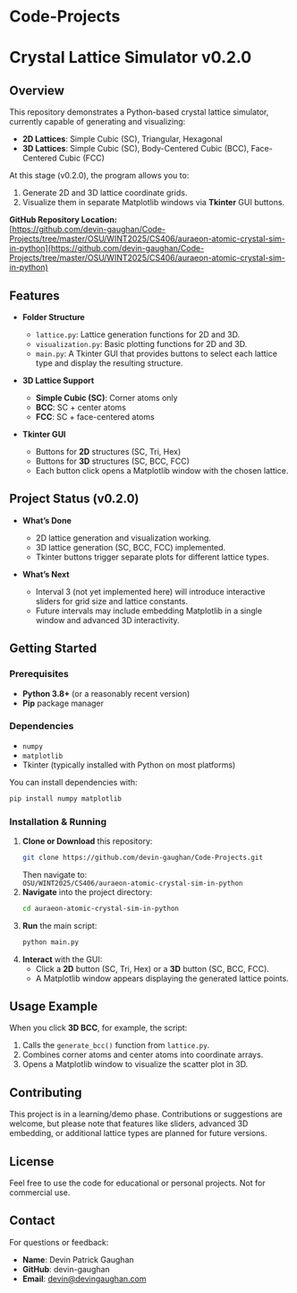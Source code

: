 # Code-Projects

# Crystal Lattice Simulator v0.2.0

## Overview

This repository demonstrates a Python-based crystal lattice simulator, currently capable of generating and visualizing:

- **2D Lattices**: Simple Cubic (SC), Triangular, Hexagonal
- **3D Lattices**: Simple Cubic (SC), Body-Centered Cubic (BCC), Face-Centered Cubic (FCC)

At this stage (v0.2.0), the program allows you to:

1. Generate 2D and 3D lattice coordinate grids.
2. Visualize them in separate Matplotlib windows via **Tkinter** GUI buttons.

**GitHub Repository Location:**  
[https://github.com/devin-gaughan/Code-Projects/tree/master/OSU/WINT2025/CS406/auraeon-atomic-crystal-sim-in-python](https://github.com/devin-gaughan/Code-Projects/tree/master/OSU/WINT2025/CS406/auraeon-atomic-crystal-sim-in-python)

## Features

- **Folder Structure**

  - `lattice.py`: Lattice generation functions for 2D and 3D.
  - `visualization.py`: Basic plotting functions for 2D and 3D.
  - `main.py`: A Tkinter GUI that provides buttons to select each lattice type and display the resulting structure.

- **3D Lattice Support**

  - **Simple Cubic (SC)**: Corner atoms only
  - **BCC**: SC + center atoms
  - **FCC**: SC + face-centered atoms

- **Tkinter GUI**
  - Buttons for **2D** structures (SC, Tri, Hex)
  - Buttons for **3D** structures (SC, BCC, FCC)
  - Each button click opens a Matplotlib window with the chosen lattice.

## Project Status (v0.2.0)

- **What’s Done**

  - 2D lattice generation and visualization working.
  - 3D lattice generation (SC, BCC, FCC) implemented.
  - Tkinter buttons trigger separate plots for different lattice types.

- **What’s Next**
  - Interval 3 (not yet implemented here) will introduce interactive sliders for grid size and lattice constants.
  - Future intervals may include embedding Matplotlib in a single window and advanced 3D interactivity.

## Getting Started

### Prerequisites

- **Python 3.8+** (or a reasonably recent version)
- **Pip** package manager

### Dependencies

- `numpy`
- `matplotlib`
- Tkinter (typically installed with Python on most platforms)

You can install dependencies with:

```bash
pip install numpy matplotlib
```

### Installation & Running

1. **Clone or Download** this repository:
   ```bash
   git clone https://github.com/devin-gaughan/Code-Projects.git
   ```
   Then navigate to:  
   `OSU/WINT2025/CS406/auraeon-atomic-crystal-sim-in-python`
2. **Navigate** into the project directory:
   ```bash
   cd auraeon-atomic-crystal-sim-in-python
   ```
3. **Run** the main script:
   ```bash
   python main.py
   ```
4. **Interact** with the GUI:
   - Click a **2D** button (SC, Tri, Hex) or a **3D** button (SC, BCC, FCC).
   - A Matplotlib window appears displaying the generated lattice points.

## Usage Example

When you click **3D BCC**, for example, the script:

1. Calls the `generate_bcc()` function from `lattice.py`.
2. Combines corner atoms and center atoms into coordinate arrays.
3. Opens a Matplotlib window to visualize the scatter plot in 3D.

## Contributing

This project is in a learning/demo phase. Contributions or suggestions are welcome, but please note that features like sliders, advanced 3D embedding, or additional lattice types are planned for future versions.

## License

Feel free to use the code for educational or personal projects. Not for commercial use.

## Contact

For questions or feedback:

- **Name**: Devin Patrick Gaughan
- **GitHub**: devin-gaughan
- **Email**: devin@devingaughan.com
